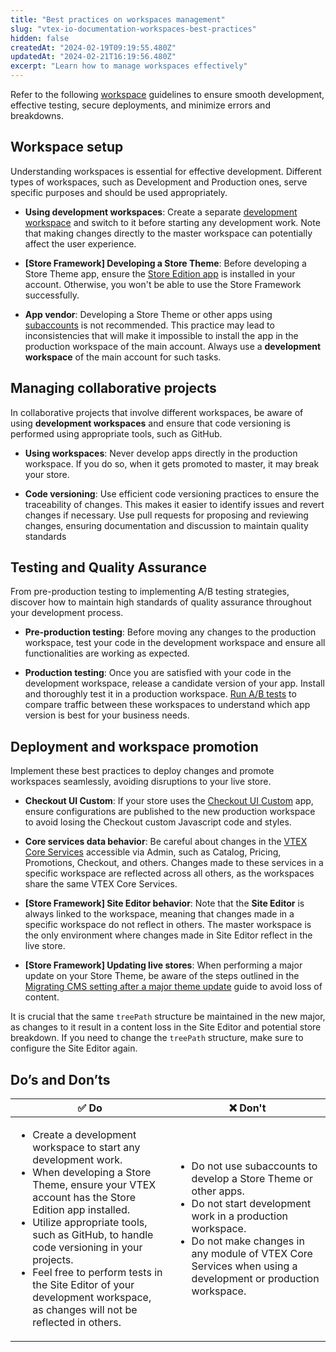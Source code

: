 ```yaml
---
title: "Best practices on workspaces management"
slug: "vtex-io-documentation-workspaces-best-practices"
hidden: false
createdAt: "2024-02-19T09:19:55.480Z"
updatedAt: "2024-02-21T16:19:56.480Z"
excerpt: "Learn how to manage workspaces effectively"
---
```


Refer to the following [workspace](https://developers.vtex.com/docs/guides/vtex-io-documentation-workspace) guidelines to ensure smooth development, effective testing, secure deployments, and minimize errors and breakdowns.

## Workspace setup

Understanding workspaces is essential for effective development. Different types of workspaces, such as Development and Production ones, serve specific purposes and should be used appropriately.

- **Using development workspaces**: Create a separate [development workspace](https://developers.vtex.com/docs/guides/vtex-io-documentation-creating-a-development-workspace/) and switch to it before starting any development work. Note that making changes directly to the master workspace can potentially affect the user experience.

- **[Store Framework] Developing a Store Theme**: Before developing a Store Theme app, ensure the [Store Edition app](https://developers.vtex.com/docs/guides/vtex-io-documentation-edition-app) is installed in your account. Otherwise, you won't be able to use the Store Framework successfully.

- **App vendor**: Developing a Store Theme or other apps using [subaccounts](https://help.vtex.com/en/tutorial/creating-subaccount-multi-store-multi-domain--tutorials_510?&utm_source=autocomplete) is not recommended. This practice may lead to inconsistencies that will make it impossible to install the app in the production workspace of the main account. Always use a **development workspace** of the main account for such tasks.

## Managing collaborative projects

In collaborative projects that involve different workspaces, be aware of using **development workspaces** and ensure that code versioning is performed using appropriate tools, such as GitHub.

- **Using workspaces**: Never develop apps directly in the production workspace. If you do so, when it gets promoted to master, it may break your store.

- **Code versioning**: Use efficient code versioning practices to ensure the traceability of changes. This makes it easier to identify issues and revert changes if necessary. Use pull requests for proposing and reviewing changes, ensuring documentation and discussion to maintain quality standards

## Testing and Quality Assurance

From pre-production testing to implementing A/B testing strategies, discover how to maintain high standards of quality assurance throughout your development process.

- **Pre-production testing**: Before moving any changes to the production workspace, test your code in the development workspace and ensure all functionalities are working as expected.

- **Production testing**: Once you are satisfied with your code in the development workspace, release a candidate version of your app. Install and thoroughly test it in a production workspace. [Run A/B tests](https://developers.vtex.com/docs/guides/vtex-io-documentation-running-native-ab-testing) to compare traffic between these workspaces to understand which app version is best for your business needs.

## Deployment and workspace promotion

Implement these best practices to deploy changes and promote workspaces seamlessly, avoiding disruptions to your live store.

- **Checkout UI Custom**: If your store uses the [Checkout UI Custom](https://developers.vtex.com/docs/guides/vtex-checkout-ui-custom-v0) app, ensure configurations are published to the new production workspace to avoid losing the Checkout custom Javascript code and styles.

- **Core services data behavior**: Be careful about changes in the [VTEX Core Services](https://developers.vtex.com/docs/guides/getting-started#vtex-core-services) accessible via Admin, such as Catalog, Pricing, Promotions, Checkout, and others. Changes made to these services in a specific workspace are reflected across all others, as the workspaces share the same VTEX Core Services.

- **[Store Framework] Site Editor behavior**: Note that the **Site Editor** is always linked to the workspace, meaning that changes made in a specific workspace do not reflect in others. The master workspace is the only environment where changes made in Site Editor reflect in the live store.

- **[Store Framework] Updating live stores**: When performing a major update on your Store Theme, be aware of the steps outlined in the [Migrating CMS setting after a major theme update](https://developers.vtex.com/docs/guides/vtex-io-documentation-migrating-cms-settings-after-major-update) guide to avoid loss of content.

It is crucial that the same `treePath` structure be maintained in the new major, as changes to it result in a content loss in the Site Editor and potential store breakdown. If you need to change the `treePath` structure, make sure to configure the Site Editor again.

## Do’s and Don’ts

|✅ Do|❌ Don't|
|-----|-------|
|<ul><li>Create a development workspace to start any development work.</li><li>When developing a Store Theme, ensure your VTEX account has the Store Edition app installed.</li><li>Utilize appropriate tools, such as GitHub, to handle code versioning in your projects.</li><li>Feel free to perform tests in the Site Editor of your development workspace, as changes will not be reflected in others.</li></ul>|<ul><li>Do not use subaccounts to develop a Store Theme or other apps.</li><li>Do not start development work in a production workspace.</li><li>Do not make changes in any module of VTEX Core Services when using a development or production workspace. </li></ul>|
